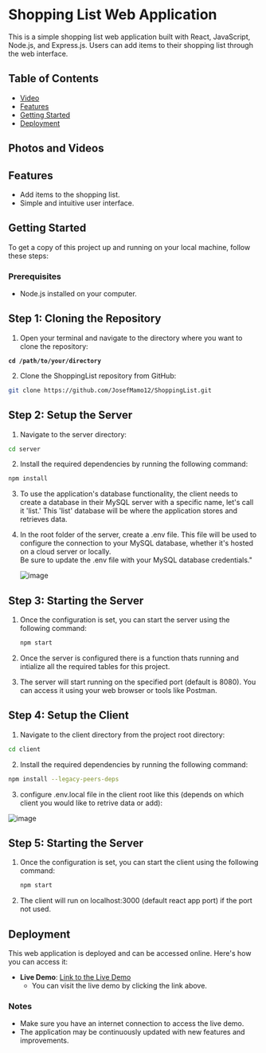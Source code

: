 # Shopping List Web Application

This is a simple shopping list web application built with React, JavaScript, Node.js, and Express.js. Users can add items to their shopping list through the web interface.

## Table of Contents
- [Video](#features)
- [Features](#features)
- [Getting Started](#getting-started)
- [Deployment](#deploymente)
## Photos and Videos






## Features

- Add items to the shopping list.
- Simple and intuitive user interface.

## Getting Started

To get a copy of this project up and running on your local machine, follow these steps:

### Prerequisites

- Node.js installed on your computer.

## Step 1: Cloning the Repository
1. Open your terminal and navigate to the directory where you want to clone the repository:

  **`cd /path/to/your/directory`**

2. Clone the ShoppingList repository from GitHub:

```bash
git clone https://github.com/JosefMamo12/ShoppingList.git
```

## Step 2: Setup the Server

1. Navigate to the server directory:

``` bash
cd server
```

2. Install the required dependencies by running the following command:

``` bash
npm install
```

3. To use the application's database functionality, the client needs to create a database in their MySQL server with a specific name, let's call it 'list.' This 'list' database will be where the application stores and retrieves data.  

4. In the root folder of the server, create a .env file. This file will be used to configure the connection to your MySQL database, whether it's hosted on a cloud server or locally. <br/> Be sure to update the .env file with your MySQL database credentials."

   ![image](https://github.com/JosefMamo12/ShoppingList/assets/73185009/60110fe8-d662-458f-a13d-51e93e0cfc8e)


## Step 3: Starting the Server
1. Once the configuration is set, you can start the server using the following command:

    ```bash
    npm start
    ```
2. Once the server is configured there is a function thats running and intialize all the required tables for this project.
  
3. The server will start running on the specified port (default is 8080). You can access it using your web browser or tools like Postman.

## Step 4: Setup the Client
1. Navigate to the client directory from the project root directory:

``` bash
cd client
```

2. Install the required dependencies by running the following command:

``` bash
npm install --legacy-peers-deps
```
3. configure .env.local file in the client root like this (depends on which client you would like to retrive data or add):

![image](https://github.com/JosefMamo12/ShoppingList/assets/73185009/88942d9d-ecf5-4871-9b50-b93f9a0a3644)


## Step 5: Starting the Server
1. Once the configuration is set, you can start the client using the following command:

    ```bash
    npm start
    ```
2. The client will run on localhost:3000 (default react app port) if the port not used.


## Deployment

This web application is deployed and can be accessed online. Here's how you can access it:

- **Live Demo**: [Link to the Live Demo](https://shop-list223.netlify.app/)
  - You can visit the live demo by clicking the link above.

### Notes

- Make sure you have an internet connection to access the live demo.
- The application may be continuously updated with new features and improvements.

